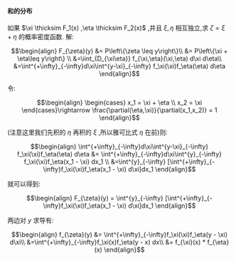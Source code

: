 #### 和的分布
如果 $\xi \thicksim F_1(x) ,\eta \thicksim F_2(x)$ ,并且 $\xi,\eta$ 相互独立,求 $\zeta = \xi + \eta$ 的概率密度函数.
解:

$$\begin{align}
    F_{\zeta}(y) 
    &= P\left\{\zeta \leq y\right\}\\
    &= P\left\{\xi + \eta\leq y\right\} \\
    &=\iint_{D_{\xi\eta}} f_{\xi,\eta}(\xi,\eta) d\xi d\eta\\
    &=\int^{+\infty}_{-\infty}d\xi\int^{y-\xi}_{-\infty} f_\xi(\xi)f_\eta(\eta) d\eta
\end{align}$$

令:

$$\begin{align}
    \begin{cases}
        x_1 = \xi + \eta \\
        x_2 = \xi
    \end{cases}\rightarrow \frac{\partial(\eta,\xi)}{\partial(x_1,x_2)} = 1
\end{align}$$

(注意这里我们先积的 $\eta$ 再积的 $\xi$ ,所以雅可比式 $\eta$ 在前)则:

$$\begin{align}
    \int^{+\infty}_{-\infty}d\xi\int^{y-\xi}_{-\infty} f_\xi(\xi)f_\eta(\eta) d\eta &= \int^{+\infty}_{-\infty}d\xi\int^{y}_{-\infty} f_\xi(\xi)f_\eta(x_1 - \xi) dx_1 \\
    &=\int^{y}_{-\infty} [\int^{+\infty}_{-\infty}f_\xi(\xi)f_\eta(x_1 - \xi) d\xi]dx_1
\end{align}$$

就可以得到:

$$\begin{align}
    F_{\zeta}(y) = \int^{y}_{-\infty} [\int^{+\infty}_{-\infty}f_\xi(\xi)f_\eta(x_1 - \xi) d\xi]dx_1
\end{align}$$


两边对 $y$ 求导有:

$$\begin{align}
    f_{\zeta}(y) &= \int^{+\infty}_{-\infty}f_\xi(\xi)f_\eta(y - \xi) d\xi\\
    &=\int^{+\infty}_{-\infty}f_\xi(x)f_\eta(y - x) dx\\
    &= f_{\xi}(x) * f_{\eta}(x)
\end{align}$$